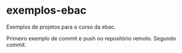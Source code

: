# exemplos-ebac
Exemplos de projetos para o curso da ebac.

Primeiro exemplo de commit e push no repositório remoto.
Segundo commit.
